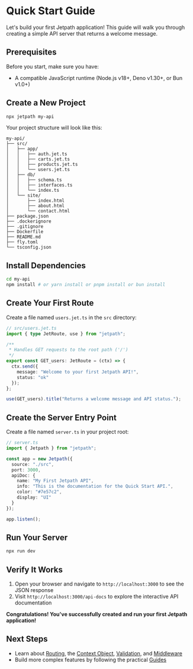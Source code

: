 <docmach type="wrapper" file="docs/fragments/docs.html" replacement="content">
 
 
# Quick Start Guide

Let's build your first Jetpath application! This guide will walk you through creating a simple API server that returns a welcome message.

## Prerequisites

Before you start, make sure you have:

- A compatible JavaScript runtime (Node.js v18+, Deno v1.30+, or Bun v1.0+)

## Create a New Project

```bash
npx jetpath my-api
```

Your project structure will look like this:

```
my-api/
├── src/
│   ├── app/
│   │   ├── auth.jet.ts
│   │   ├── carts.jet.ts
│   │   ├── products.jet.ts
│   │   └── users.jet.ts
│   ├── db/
│   │   ├── schema.ts
│   │   ├── interfaces.ts
│   │   └── index.ts
│   └── site/
│       ├── index.html
│       ├── about.html
│       └── contact.html
├── package.json
├── .dockerignore
├── .gitignore
├── Dockerfile
├── README.md
├── fly.toml
└── tsconfig.json
```

## Install Dependencies

```bash
cd my-api
npm install # or yarn install or pnpm install or bun install
```

## Create Your First Route

Create a file named `users.jet.ts` in the `src` directory:

```typescript
// src/users.jet.ts
import { type JetRoute, use } from "jetpath";

/**
 * Handles GET requests to the root path ('/')
 */
export const GET_users: JetRoute = (ctx) => {
  ctx.send({
    message: "Welcome to your first Jetpath API!",
    status: "ok"
  });
};

use(GET_users).title("Returns a welcome message and API status.");
```

## Create the Server Entry Point

Create a file named `server.ts` in your project root:

```typescript
// server.ts
import { Jetpath } from "jetpath";

const app = new Jetpath({
  source: "./src",
  port: 3000,
  apiDoc: {
    name: "My First Jetpath API",
    info: "This is the documentation for the Quick Start API.",
    color: "#7e57c2",
    display: "UI"
  }
});

app.listen();
```

## Run Your Server

```bash
npx run dev
```

## Verify It Works

1. Open your browser and navigate to `http://localhost:3000` to see the JSON response
2. Visit `http://localhost:3000/api-docs` to explore the interactive API documentation

**Congratulations! You've successfully created and run your first Jetpath application!**

## Next Steps

- Learn about [Routing](./routing.md), the [Context Object](./context.md), [Validation](./validation.md), and [Middleware](./middleware.md)
- Build more complex features by following the practical [Guides](./guides/crud-api.md)

</docmach>



